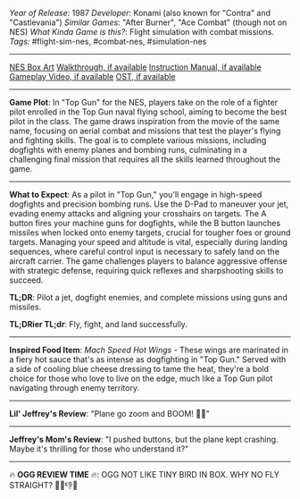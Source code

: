 *Year of Release*: 1987
*Developer*: Konami (also known for "Contra" and "Castlevania")
*Similar Games*: "After Burner", "Ace Combat" (though not on NES)
*What Kinda Game is this?*: Flight simulation with combat missions.
*Tags:* #flight-sim-nes, #combat-nes, #simulation-nes

---
[NES Box Art](https://www.google.com/search?tbm=isch&q=NES+Box+Art+Top+Gun) 
[Walkthrough, if available](https://www.google.com/search?q=Walkthrough+NES+Top+Gun)
[Instruction Manual, if available](https://www.google.com/search?q=NES+Instruction+Manual+Top+Gun)
[Gameplay Video, if available](https://www.youtube.com/results?search_query=gameplay+NES+Top+Gun) 
[OST, if available](https://www.youtube.com/results?search_query=gameplay+NES+Top+Gun+OST)

- - -
**Game Plot**: In "Top Gun" for the NES, players take on the role of a fighter pilot enrolled in the Top Gun naval flying school, aiming to become the best pilot in the class. The game draws inspiration from the movie of the same name, focusing on aerial combat and missions that test the player's flying and fighting skills. The goal is to complete various missions, including dogfights with enemy planes and bombing runs, culminating in a challenging final mission that requires all the skills learned throughout the game.

- - -
**What to Expect**: As a pilot in "Top Gun," you'll engage in high-speed dogfights and precision bombing runs. Use the D-Pad to maneuver your jet, evading enemy attacks and aligning your crosshairs on targets. The A button fires your machine guns for dogfights, while the B button launches missiles when locked onto enemy targets, crucial for tougher foes or ground targets. Managing your speed and altitude is vital, especially during landing sequences, where careful control input is necessary to safely land on the aircraft carrier. The game challenges players to balance aggressive offense with strategic defense, requiring quick reflexes and sharpshooting skills to succeed.

**TL;DR**: Pilot a jet, dogfight enemies, and complete missions using guns and missiles.

**TL;DRier TL;dr**: Fly, fight, and land successfully.

---
**Inspired Food Item**: *Mach Speed Hot Wings* - These wings are marinated in a fiery hot sauce that's as intense as dogfighting in "Top Gun." Served with a side of cooling blue cheese dressing to tame the heat, they're a bold choice for those who love to live on the edge, much like a Top Gun pilot navigating through enemy territory.

---
**Lil' Jeffrey's Review**: "Plane go zoom and BOOM! 🚀💥"

---
**Jeffrey's Mom's Review**: "I pushed buttons, but the plane kept crashing. Maybe it's thrilling for those who understand it?"

---
🔥 **OGG REVIEW TIME** 🔥: OGG NOT LIKE TINY BIRD IN BOX. WHY NO FLY STRAIGHT? 🤷‍♂️👎🔥